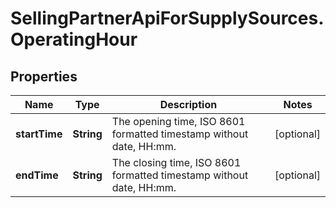 # SellingPartnerApiForSupplySources.OperatingHour

## Properties
Name | Type | Description | Notes
------------ | ------------- | ------------- | -------------
**startTime** | **String** | The opening time, ISO 8601 formatted timestamp without date, HH:mm. | [optional] 
**endTime** | **String** | The closing time, ISO 8601 formatted timestamp without date, HH:mm. | [optional] 


